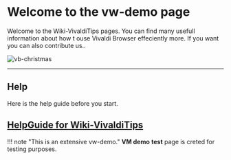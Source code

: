 # Welcome to the vw-demo page

Welcome to the Wiki-VivaldiTips pages. You can find many usefull information about how t ouse Vivaldi Browser effeciently more. If you want you can also contribute us..

![vb-christmas](../images/vivaldi.png)

----------------

## Help

Here is the help guide before you start.

## [HelpGuide for Wiki-VivaldiTips](http://vw-demo.vivalditips.com/en/latest/help-guide-for-wiki-vivalditips/)

!!! note "This is an extensive vw-demo."
**VM demo** __test__ page is creted for testing purposes.
